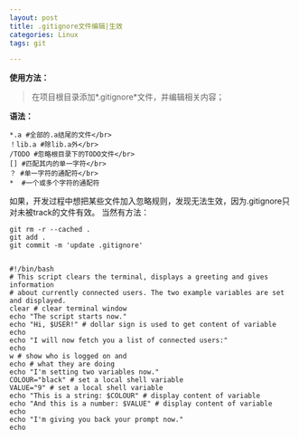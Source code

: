 ```yaml
---
layout: post
title: .gitignore文件编辑|生效
categories: Linux
tags: git

---
```


**使用方法：**
> 在项目根目录添加*.gitignore*文件，并编辑相关内容；

**语法：**

    *.a #全部的.a结尾的文件</br>
    ！lib.a #除lib.a外</br>
    /TODO #忽略根目录下的TODO文件</br>
    [] #匹配其内的单一字符</br>
    ？ #单一字符的通配符</br>
    *  #一个或多个字符的通配符


如果，开发过程中想把某些文件加入忽略规则，发现无法生效，因为.gitignore只对未被track的文件有效。
当然有方法：

    git rm -r --cached .
    git add .
    git commit -m 'update .gitignore'


    #!/bin/bash 
    # This script clears the terminal, displays a greeting and gives information 
    # about currently connected users. The two example variables are set and displayed. 
    clear # clear terminal window 
    echo "The script starts now." 
    echo "Hi, $USER!" # dollar sign is used to get content of variable 
    echo 
    echo "I will now fetch you a list of connected users:" 
    echo 
    w # show who is logged on and 
    echo # what they are doing 
    echo "I'm setting two variables now."
    COLOUR="black" # set a local shell variable 
    VALUE="9" # set a local shell variable 
    echo "This is a string: $COLOUR" # display content of variable 
    echo "And this is a number: $VALUE" # display content of variable 
    echo 
    echo "I'm giving you back your prompt now." 
    echo 